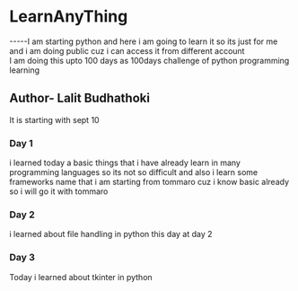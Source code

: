 # LearnAnyThing
-----I am starting python and here i am going to learn it so its just for me and i am doing public cuz i can access it from different account</br>
I am doing this upto 100 days as 100days challenge of python programming learning </br>
<h2>Author- Lalit Budhathoki</h2>
It is starting with sept 10
<h3>Day 1</h3>
<p> i learned today a basic things that i have already learn in many programming languages so its not so difficult and also i learn some frameworks name that i am starting from tommaro cuz i know basic already so i will go it with tommaro</p>

<h3>Day 2</h3>
<p>i learned about file handling in python this day at day 2</p>

<h3>Day 3</h3>
<p>Today i learned about tkinter in python</p>
